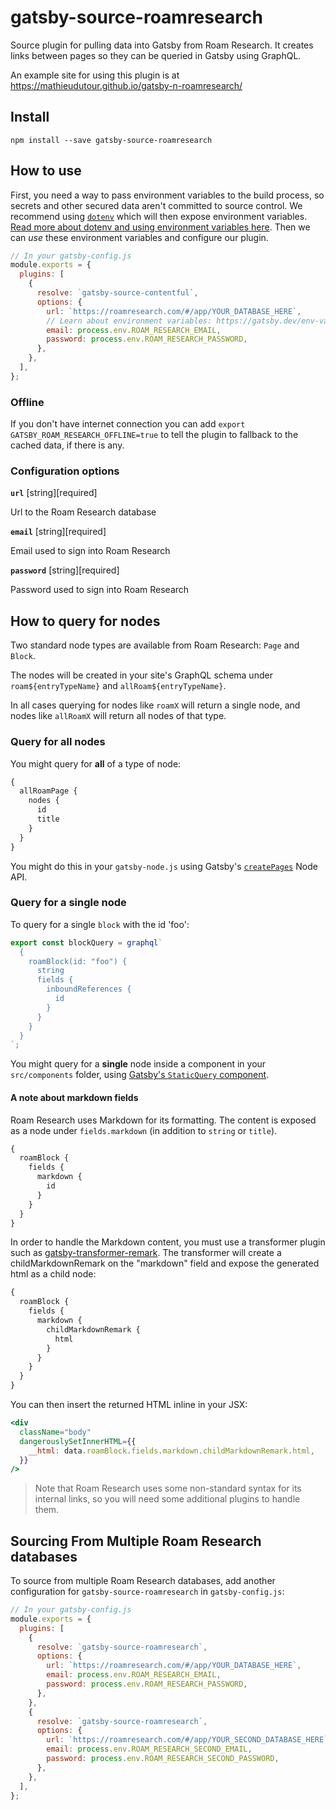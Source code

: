 # gatsby-source-roamresearch

Source plugin for pulling data into Gatsby from
Roam Research. It creates links between pages so they can be
queried in Gatsby using GraphQL.

An example site for using this plugin is at https://mathieudutour.github.io/gatsby-n-roamresearch/

## Install

```shell
npm install --save gatsby-source-roamresearch
```

## How to use

First, you need a way to pass environment variables to the build process, so secrets and other secured data aren't committed to source control. We recommend using [`dotenv`][dotenv] which will then expose environment variables. [Read more about dotenv and using environment variables here][envvars]. Then we can _use_ these environment variables and configure our plugin.

```javascript
// In your gatsby-config.js
module.exports = {
  plugins: [
    {
      resolve: `gatsby-source-contentful`,
      options: {
        url: `https://roamresearch.com/#/app/YOUR_DATABASE_HERE`,
        // Learn about environment variables: https://gatsby.dev/env-vars
        email: process.env.ROAM_RESEARCH_EMAIL,
        password: process.env.ROAM_RESEARCH_PASSWORD,
      },
    },
  ],
};
```

### Offline

If you don't have internet connection you can add `export GATSBY_ROAM_RESEARCH_OFFLINE=true` to tell the plugin to fallback to the cached data, if there is any.

### Configuration options

**`url`** [string][required]

Url to the Roam Research database

**`email`** [string][required]

Email used to sign into Roam Research

**`password`** [string][required]

Password used to sign into Roam Research

## How to query for nodes

Two standard node types are available from Roam Research: `Page` and `Block`.

The nodes will be created in your site's GraphQL schema under `roam${entryTypeName}` and `allRoam${entryTypeName}`.

In all cases querying for nodes like `roamX` will return a single node, and nodes like `allRoamX` will return all nodes of that type.

### Query for all nodes

You might query for **all** of a type of node:

```graphql
{
  allRoamPage {
    nodes {
      id
      title
    }
  }
}
```

You might do this in your `gatsby-node.js` using Gatsby's [`createPages`](https://next.gatsbyjs.org/docs/node-apis/#createPages) Node API.

### Query for a single node

To query for a single `block` with the id 'foo':

```javascript
export const blockQuery = graphql`
  {
    roamBlock(id: "foo") {
      string
      fields {
        inboundReferences {
          id
        }
      }
    }
  }
`;
```

You might query for a **single** node inside a component in your `src/components` folder, using [Gatsby's `StaticQuery` component](https://www.gatsbyjs.org/docs/static-query/).

#### A note about markdown fields

Roam Research uses Markdown for its formatting. The content is exposed as a node under `fields.markdown` (in addition to `string` or `title`).

```graphql
{
  roamBlock {
    fields {
      markdown {
        id
      }
    }
  }
}
```

In order to handle the Markdown content, you must use a transformer plugin such as [gatsby-transformer-remark](https://www.gatsbyjs.org/packages/gatsby-transformer-remark/). The transformer will create a childMarkdownRemark on the "markdown" field and expose the generated html as a child node:

```graphql
{
  roamBlock {
    fields {
      markdown {
        childMarkdownRemark {
          html
        }
      }
    }
  }
}
```

You can then insert the returned HTML inline in your JSX:

```jsx
<div
  className="body"
  dangerouslySetInnerHTML={{
    __html: data.roamBlock.fields.markdown.childMarkdownRemark.html,
  }}
/>
```

> Note that Roam Research uses some non-standard syntax for its internal links, so you will need some additional plugins to handle them.

## Sourcing From Multiple Roam Research databases

To source from multiple Roam Research databases, add another configuration for `gatsby-source-roamresearch` in `gatsby-config.js`:

```javascript
// In your gatsby-config.js
module.exports = {
  plugins: [
    {
      resolve: `gatsby-source-roamresearch`,
      options: {
        url: `https://roamresearch.com/#/app/YOUR_DATABASE_HERE`,
        email: process.env.ROAM_RESEARCH_EMAIL,
        password: process.env.ROAM_RESEARCH_PASSWORD,
      },
    },
    {
      resolve: `gatsby-source-roamresearch`,
      options: {
        url: `https://roamresearch.com/#/app/YOUR_SECOND_DATABASE_HERE`,
        email: process.env.ROAM_RESEARCH_SECOND_EMAIL,
        password: process.env.ROAM_RESEARCH_SECOND_PASSWORD,
      },
    },
  ],
};
```

[dotenv]: https://github.com/motdotla/dotenv
[envvars]: https://gatsby.dev/env-vars

